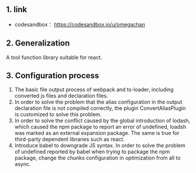 ## 1. link
- codesandbox： https://codesandbox.io/u/omegachan
## 2. Generalization
A tool function library suitable for react.
## 3. Configuration process
1. The basic file output process of webpack and ts-loader, including converted js files and declaration files.
2. In order to solve the problem that the alias configuration in the output declaration file is not compiled correctly, the plugin ConvertAliasPlugin is customized to solve this problem.
3. In order to solve the conflict caused by the global introduction of lodash, which caused the npm package to report an error of undefined, loadsh was marked as an external expansion package. The same is true for third-party dependent libraries such as react.
4. Introduce babel to downgrade JS syntax. In order to solve the problem of undefined reported by babel when trying to package the npm package, change the chunks configuration in optimization from all to async.